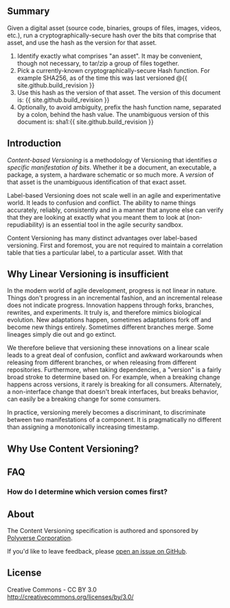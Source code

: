Summary
-------

Given a digital asset (source code, binaries, groups of files, images, videos, etc.), run a cryptographically-secure hash over the bits that comprise that asset, and use the hash as the version for that asset.
1. Identify exactly what comprises "an asset". It may be convenient, though not necessary, to tar/zip a group of files together.
2. Pick a currently-known cryptographically-secure Hash function. For example SHA256, as of the time this was last versioned @{{ site.github.build_revision }}
3. Use this hash as the version of that asset. The version of this document is: {{ site.github.build_revision }}
4. Optionally, to avoid ambiguity, prefix the hash function name, separated by a colon, behind the hash value. The unambiguous version of this document is: sha1:{{ site.github.build_revision }}

Introduction
------------

*Content-based Versioning* is a methodology of Versioning that identifies *a specific manifestation of bits*. Whether it be a document, an executable, a package, a system, a hardware schematic or so much more. A *version* of that asset is the unambiguous identification of that exact asset.

Label-based Versioning does not scale well in an agile and experimentative world. It leads to confusion and conflict. The ability to name things accurately, reliably, consistently and in a manner that anyone else can verify that they are looking at exactly what you meant them to look at (non-repudiability) is an essential tool in the agile security sandbox.

Content Versioning has many distinct advantages over label-based versioning. First and foremost, you are not required to maintain a correlation table that ties a particular label, to a particular asset. With that 

Why Linear Versioning is insufficient
---------------------------------------

In the modern world of agile development, progress is not linear in nature. Things don't progress in an incremental fashion, and an incremental release does not indicate progress. Innovation happens through forks, branches, rewrites, and experiments. It truly is, and therefore mimics biological evolution. New adaptations happen, sometimes adaptations fork off and become new things entirely. Sometimes different branches merge. Some lineages simply die out and go extinct.

We therefore believe that versioning these innovations on a linear scale leads to a great deal of confusion, conflict and awkward workarounds when releasing from different branches, or when releasing from different repositories. Furthermore, when taking dependencies, a "version" is a fairly broad stroke to determine based on. For example, when a breaking change happens across versions, it rarely is breaking for all consumers. Alternately, a non-interface change that doesn't break interfaces, but breaks behavior, can easily be a breaking change for some consumers.

In practice, versioning merely becomes a discriminant, to discriminate between two manifestations of a component. It is pragmatically no different than assigning a monotonically increasing timestamp.

Why Use Content Versioning?
----------------------------


FAQ
---

### How do I determine which version comes first?


About
-----

The Content Versioning specification is authored and sponsored by [Polyverse Corporation](https://polyverse.io).

If you'd like to leave feedback, please [open an issue on
GitHub](https://github.com/polyverse-security/contentversioning/issues).


License
-------

Creative Commons - CC BY 3.0
http://creativecommons.org/licenses/by/3.0/
